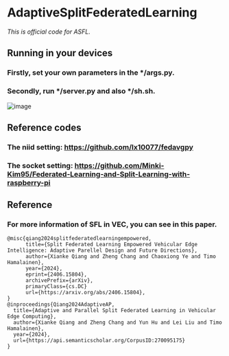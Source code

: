 # AdaptiveSplitFederatedLearning
*This is official code for ASFL.*
## Running in your devices
### Firstly, set your own parameters in the */args.py.
### Secondly, run */server.py and also */sh.sh.
![image](https://github.com/XiankeQiang/AdaptiveSplitFederatedLearning/assets/171569751/62c73876-da82-4f18-97b1-60e5660a2672)

## Reference codes
### The niid setting: https://github.com/lx10077/fedavgpy
### The socket setting: https://github.com/Minki-Kim95/Federated-Learning-and-Split-Learning-with-raspberry-pi

## Reference
### For more information of SFL in VEC, you can see in this paper. 
```
@misc{qiang2024splitfederatedlearningempowered,
      title={Split Federated Learning Empowered Vehicular Edge Intelligence: Adaptive Parellel Design and Future Directions}, 
      author={Xianke Qiang and Zheng Chang and Chaoxiong Ye and Timo Hamalainen},
      year={2024},
      eprint={2406.15804},
      archivePrefix={arXiv},
      primaryClass={cs.DC}
      url={https://arxiv.org/abs/2406.15804}, 
}
@inproceedings{Qiang2024AdaptiveAP,
  title={Adaptive and Parallel Split Federated Learning in Vehicular Edge Computing},
  author={Xianke Qiang and Zheng Chang and Yun Hu and Lei Liu and Timo Hamalainen},
  year={2024},
  url={https://api.semanticscholar.org/CorpusID:270095175}
}
```
